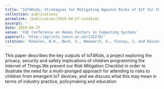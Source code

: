 ```yaml
---
title: "IoT4Kids: Strategies for Mitigating Against Risks of IoT for Children"
collection: publications
permalink: /publication/2019-04-27-iot4kids
excerpt: ''
date: 2019-04-27
venue: 'CHI Conference on Human Factors in Computing Systems'
paperurl: 'http://eprints.lancs.ac.uk/132270/'
citation: 'Knowles, B.H., Beck, S., Newmarch, G., Finney, J. and Devine, J., 2019. IoT4Kids: Strategies for Mitigating Against Risks of IoT for Children. <i>CHI Conference on Human Factors in Computing Systems 2019.</i> ACM.'
---
```

<!-- abstract -->

This paper describes the key outputs of IoT4Kids, a project exploring the privacy, security and safety implications of children programming the Internet of Things.We present our Risk Mitigation Checklist in order to illustrate the need for a multi-pronged approach for attending to risks to children from emergent IoT devices, and we discuss what this may mean in terms of industry practice, policymaking and education